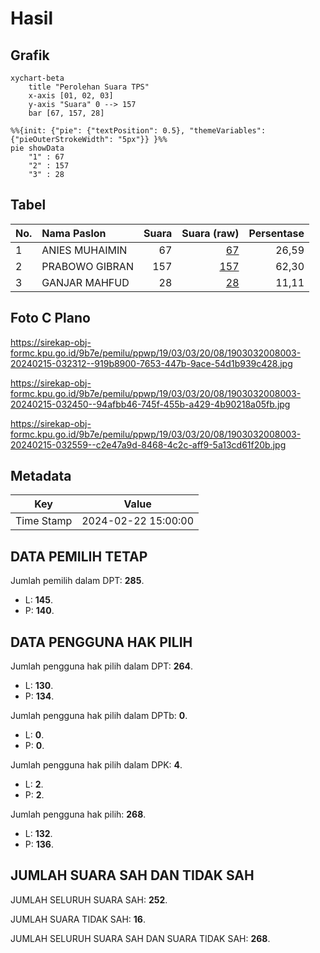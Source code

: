 # Hasil

## Grafik

```mermaid
xychart-beta
    title "Perolehan Suara TPS"
    x-axis [01, 02, 03]
    y-axis "Suara" 0 --> 157
    bar [67, 157, 28]
```

```mermaid
%%{init: {"pie": {"textPosition": 0.5}, "themeVariables": {"pieOuterStrokeWidth": "5px"}} }%%
pie showData
    "1" : 67
    "2" : 157
    "3" : 28
```

## Tabel

| No. | Nama Paslon    | Suara | Suara (raw) | Persentase |
|:--- |:-------------- | -----:| -----------:| ----------:|
| 1   | ANIES MUHAIMIN | 67    | [67][p-1]   | 26,59      |
| 2   | PRABOWO GIBRAN | 157   | [157][p-2]  | 62,30      |
| 3   | GANJAR MAHFUD  | 28    | [28][p-3]   | 11,11      |


[p-1]: https://github.com/gigit-pemilu/pemilu-2024-19-kepulauan-bangka-belitung/blob/main/pilpres/hitung-suara/sub/19-kepulauan-bangka-belitung/sub/03-bangka-selatan/sub/03-airgegas/sub/2008-airbara/sub/003-tps/sub/paslon-1.txt
[p-2]: https://github.com/gigit-pemilu/pemilu-2024-19-kepulauan-bangka-belitung/blob/main/pilpres/hitung-suara/sub/19-kepulauan-bangka-belitung/sub/03-bangka-selatan/sub/03-airgegas/sub/2008-airbara/sub/003-tps/sub/paslon-2.txt
[p-3]: https://github.com/gigit-pemilu/pemilu-2024-19-kepulauan-bangka-belitung/blob/main/pilpres/hitung-suara/sub/19-kepulauan-bangka-belitung/sub/03-bangka-selatan/sub/03-airgegas/sub/2008-airbara/sub/003-tps/sub/paslon-3.txt

## Foto C Plano

https://sirekap-obj-formc.kpu.go.id/9b7e/pemilu/ppwp/19/03/03/20/08/1903032008003-20240215-032312--919b8900-7653-447b-9ace-54d1b939c428.jpg

https://sirekap-obj-formc.kpu.go.id/9b7e/pemilu/ppwp/19/03/03/20/08/1903032008003-20240215-032450--94afbb46-745f-455b-a429-4b90218a05fb.jpg

https://sirekap-obj-formc.kpu.go.id/9b7e/pemilu/ppwp/19/03/03/20/08/1903032008003-20240215-032559--c2e47a9d-8468-4c2c-aff9-5a13cd61f20b.jpg


## Metadata

| Key        | Value               |
| ---------- | ------------------- |
| Time Stamp | 2024-02-22 15:00:00 |


## DATA PEMILIH TETAP

Jumlah pemilih dalam DPT: **285**.
 * L: **145**.
 * P: **140**.

## DATA PENGGUNA HAK PILIH

Jumlah pengguna hak pilih dalam DPT: **264**.
 * L: **130**.
 * P: **134**.

Jumlah pengguna hak pilih dalam DPTb: **0**.
 * L: **0**.
 * P: **0**.

Jumlah pengguna hak pilih dalam DPK: **4**.
 * L: **2**.
 * P: **2**.

Jumlah pengguna hak pilih: **268**.
 * L: **132**.
 * P: **136**.

## JUMLAH SUARA SAH DAN TIDAK SAH

JUMLAH SELURUH SUARA SAH: **252**.

JUMLAH SUARA TIDAK SAH: **16**.

JUMLAH SELURUH SUARA SAH DAN SUARA TIDAK SAH: **268**.


